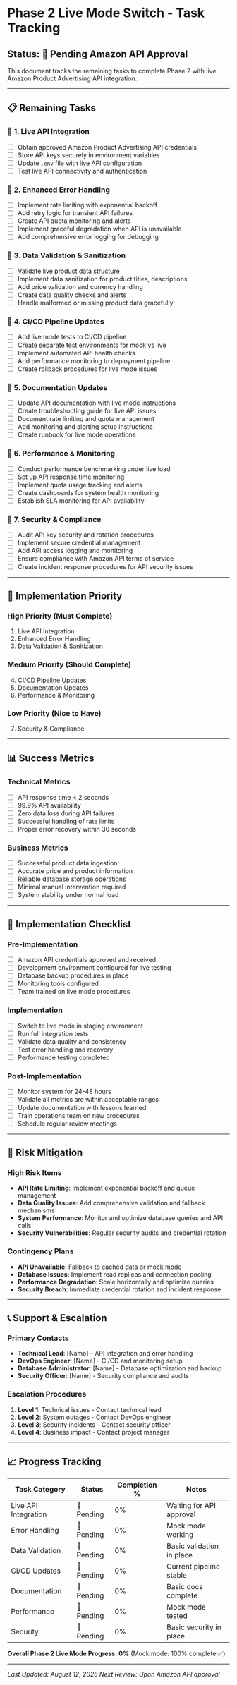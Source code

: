 # Phase 2 Live Mode Switch - Task Tracking

## Status: 🔲 Pending Amazon API Approval

This document tracks the remaining tasks to complete Phase 2 with live Amazon Product Advertising API integration.

---

## 📋 Remaining Tasks

### 🔲 **1. Live API Integration**
- [ ] Obtain approved Amazon Product Advertising API credentials
- [ ] Store API keys securely in environment variables
- [ ] Update `.env` file with live API configuration
- [ ] Test live API connectivity and authentication

### 🔲 **2. Enhanced Error Handling**
- [ ] Implement rate limiting with exponential backoff
- [ ] Add retry logic for transient API failures
- [ ] Create API quota monitoring and alerts
- [ ] Implement graceful degradation when API is unavailable
- [ ] Add comprehensive error logging for debugging

### 🔲 **3. Data Validation & Sanitization**
- [ ] Validate live product data structure
- [ ] Implement data sanitization for product titles, descriptions
- [ ] Add price validation and currency handling
- [ ] Create data quality checks and alerts
- [ ] Handle malformed or missing product data gracefully

### 🔲 **4. CI/CD Pipeline Updates**
- [ ] Add live mode tests to CI/CD pipeline
- [ ] Create separate test environments for mock vs live
- [ ] Implement automated API health checks
- [ ] Add performance monitoring to deployment pipeline
- [ ] Create rollback procedures for live mode issues

### 🔲 **5. Documentation Updates**
- [ ] Update API documentation with live mode instructions
- [ ] Create troubleshooting guide for live API issues
- [ ] Document rate limiting and quota management
- [ ] Add monitoring and alerting setup instructions
- [ ] Create runbook for live mode operations

### 🔲 **6. Performance & Monitoring**
- [ ] Conduct performance benchmarking under live load
- [ ] Set up API response time monitoring
- [ ] Implement quota usage tracking and alerts
- [ ] Create dashboards for system health monitoring
- [ ] Establish SLA monitoring for API availability

### 🔲 **7. Security & Compliance**
- [ ] Audit API key security and rotation procedures
- [ ] Implement secure credential management
- [ ] Add API access logging and monitoring
- [ ] Ensure compliance with Amazon API terms of service
- [ ] Create incident response procedures for API security issues

---

## 🚀 Implementation Priority

### **High Priority (Must Complete)**
1. Live API Integration
2. Enhanced Error Handling
3. Data Validation & Sanitization

### **Medium Priority (Should Complete)**
4. CI/CD Pipeline Updates
5. Documentation Updates
6. Performance & Monitoring

### **Low Priority (Nice to Have)**
7. Security & Compliance

---

## 📊 Success Metrics

### **Technical Metrics**
- [ ] API response time < 2 seconds
- [ ] 99.9% API availability
- [ ] Zero data loss during API failures
- [ ] Successful handling of rate limits
- [ ] Proper error recovery within 30 seconds

### **Business Metrics**
- [ ] Successful product data ingestion
- [ ] Accurate price and product information
- [ ] Reliable database storage operations
- [ ] Minimal manual intervention required
- [ ] System stability under normal load

---

## 🔧 Implementation Checklist

### **Pre-Implementation**
- [ ] Amazon API credentials approved and received
- [ ] Development environment configured for live testing
- [ ] Database backup procedures in place
- [ ] Monitoring tools configured
- [ ] Team trained on live mode procedures

### **Implementation**
- [ ] Switch to live mode in staging environment
- [ ] Run full integration tests
- [ ] Validate data quality and consistency
- [ ] Test error handling and recovery
- [ ] Performance testing completed

### **Post-Implementation**
- [ ] Monitor system for 24-48 hours
- [ ] Validate all metrics are within acceptable ranges
- [ ] Update documentation with lessons learned
- [ ] Train operations team on new procedures
- [ ] Schedule regular review meetings

---

## 🚨 Risk Mitigation

### **High Risk Items**
- **API Rate Limiting**: Implement exponential backoff and queue management
- **Data Quality Issues**: Add comprehensive validation and fallback mechanisms
- **System Performance**: Monitor and optimize database queries and API calls
- **Security Vulnerabilities**: Regular security audits and credential rotation

### **Contingency Plans**
- **API Unavailable**: Fallback to cached data or mock mode
- **Database Issues**: Implement read replicas and connection pooling
- **Performance Degradation**: Scale horizontally and optimize queries
- **Security Breach**: Immediate credential rotation and incident response

---

## 📞 Support & Escalation

### **Primary Contacts**
- **Technical Lead**: [Name] - API integration and error handling
- **DevOps Engineer**: [Name] - CI/CD and monitoring setup
- **Database Administrator**: [Name] - Database optimization and backup
- **Security Officer**: [Name] - Security compliance and audits

### **Escalation Procedures**
1. **Level 1**: Technical issues - Contact technical lead
2. **Level 2**: System outages - Contact DevOps engineer
3. **Level 3**: Security incidents - Contact security officer
4. **Level 4**: Business impact - Contact project manager

---

## 📈 Progress Tracking

| Task Category | Status | Completion % | Notes |
|---------------|--------|--------------|-------|
| Live API Integration | 🔲 Pending | 0% | Waiting for API approval |
| Error Handling | 🔲 Pending | 0% | Mock mode working |
| Data Validation | 🔲 Pending | 0% | Basic validation in place |
| CI/CD Updates | 🔲 Pending | 0% | Current pipeline stable |
| Documentation | 🔲 Pending | 0% | Basic docs complete |
| Performance | 🔲 Pending | 0% | Mock mode tested |
| Security | 🔲 Pending | 0% | Basic security in place |

**Overall Phase 2 Live Mode Progress: 0%** (Mock mode: 100% complete ✅)

---

*Last Updated: August 12, 2025*
*Next Review: Upon Amazon API approval* 